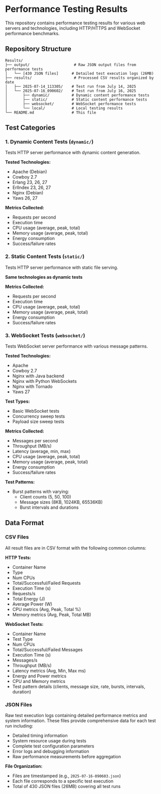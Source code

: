 # Performance Testing Results

This repository contains performance testing results for various web servers and technologies, including HTTP/HTTPS and WebSocket performance benchmarks.

## Repository Structure

```
Results/
├── output/                    # Raw JSON output files from performance tests
│   └── [430 JSON files]      # Detailed test execution logs (26MB)
├── results/                   # Processed CSV results organized by date
│   ├── 2025-07-14_113305/    # Test run from July 14, 2025
│   └── 2025-07-16_090602/    # Test run from July 16, 2025
│       ├── dynamic/          # Dynamic content performance tests
│       ├── static/           # Static content performance tests
│       ├── websocket/        # WebSocket performance tests
│       └── local/            # Local testing results
└── README.md                 # This file
```

## Test Categories

### 1. Dynamic Content Tests (`dynamic/`)
Tests HTTP server performance with dynamic content generation.

**Tested Technologies:**
- Apache (Debian)
- Cowboy 2.7
- Erlang 23, 26, 27
- ErlIndex 23, 26, 27
- Nginx (Debian)
- Yaws 26, 27

**Metrics Collected:**
- Requests per second
- Execution time
- CPU usage (average, peak, total)
- Memory usage (average, peak, total)
- Energy consumption
- Success/failure rates

### 2. Static Content Tests (`static/`)
Tests HTTP server performance with static file serving.

**Same technologies as dynamic tests**

**Metrics Collected:**
- Requests per second
- Execution time
- CPU usage (average, peak, total)
- Memory usage (average, peak, total)
- Energy consumption
- Success/failure rates

### 3. WebSocket Tests (`websocket/`)
Tests WebSocket server performance with various message patterns.

**Tested Technologies:**
- Apache
- Cowboy 2.7
- Nginx with Java backend
- Nginx with Python WebSockets
- Nginx with Tornado
- Yaws 27

**Test Types:**
- Basic WebSocket tests
- Concurrency sweep tests
- Payload size sweep tests

**Metrics Collected:**
- Messages per second
- Throughput (MB/s)
- Latency (average, min, max)
- CPU usage (average, peak, total)
- Memory usage (average, peak, total)
- Energy consumption
- Success/failure rates

**Test Patterns:**
- Burst patterns with varying:
  - Client counts (5, 50, 100)
  - Message sizes (8KB, 1024KB, 65536KB)
  - Burst intervals and durations

## Data Format

### CSV Files
All result files are in CSV format with the following common columns:

**HTTP Tests:**
- Container Name
- Type
- Num CPUs
- Total/Successful/Failed Requests
- Execution Time (s)
- Requests/s
- Total Energy (J)
- Average Power (W)
- CPU metrics (Avg, Peak, Total %)
- Memory metrics (Avg, Peak, Total MB)

**WebSocket Tests:**
- Container Name
- Test Type
- Num CPUs
- Total/Successful/Failed Messages
- Execution Time (s)
- Messages/s
- Throughput (MB/s)
- Latency metrics (Avg, Min, Max ms)
- Energy and Power metrics
- CPU and Memory metrics
- Test pattern details (clients, message size, rate, bursts, intervals, duration)

### JSON Files
Raw test execution logs containing detailed performance metrics and system information. These files provide comprehensive data for each test run including:

- Detailed timing information
- System resource usage during tests
- Complete test configuration parameters
- Error logs and debugging information
- Raw performance measurements before aggregation

**File Organization:**
- Files are timestamped (e.g., `2025-07-16-090603.json`)
- Each file corresponds to a specific test execution
- Total of 430 JSON files (26MB) covering all test runs
